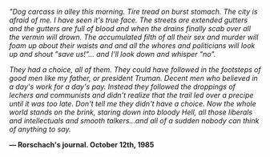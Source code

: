 *"Dog carcass in alley this morning. Tire tread on burst stomach. The city is afraid of me. I have seen it's true face. The streets are extended gutters and the gutters are full of blood and when the drains finally scab over all the vermin will drown. The accumulated filth of all their sex and murder will foam up about their waists and and all the whores and politicians will look up and shout "save us!"... and I'll look down and whisper "no".*

*They had a choice, all of them. They could have followed in the footsteps of good men like my father, or president Truman. Decent men who believed in a day's work for a day's pay. Instead they followed the droppings of lechers and communists and didn't realize that the trail led over a precipe until it was too late. Don't tell me they didn't have a choice. Now the whole world stands on the brink, staring down into bloody Hell, all those liberals and intellectuals and smooth talkers...and all of a sudden nobody can think of anything to say.*

  **— Rorschach's journal. October 12th, 1985**
